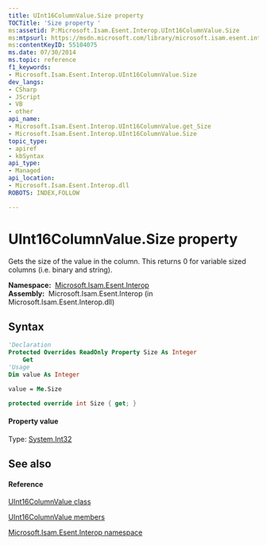 ```yaml
---
title: UInt16ColumnValue.Size property 
TOCTitle: 'Size property '
ms:assetid: P:Microsoft.Isam.Esent.Interop.UInt16ColumnValue.Size
ms:mtpsurl: https://msdn.microsoft.com/library/microsoft.isam.esent.interop.uint16columnvalue.size(v=EXCHG.10)
ms:contentKeyID: 55104075
ms.date: 07/30/2014
ms.topic: reference
f1_keywords:
- Microsoft.Isam.Esent.Interop.UInt16ColumnValue.Size
dev_langs:
- CSharp
- JScript
- VB
- other
api_name: 
- Microsoft.Isam.Esent.Interop.UInt16ColumnValue.get_Size
- Microsoft.Isam.Esent.Interop.UInt16ColumnValue.Size
topic_type: 
- apiref
- kbSyntax
api_type: 
- Managed
api_location: 
- Microsoft.Isam.Esent.Interop.dll
ROBOTS: INDEX,FOLLOW

---
```


# UInt16ColumnValue.Size property

Gets the size of the value in the column. This returns 0 for variable sized columns (i.e. binary and string).

**Namespace:**  [Microsoft.Isam.Esent.Interop](hh596136\(v=exchg.10\).md)  
**Assembly:**  Microsoft.Isam.Esent.Interop (in Microsoft.Isam.Esent.Interop.dll)

## Syntax

``` vb
'Declaration
Protected Overrides ReadOnly Property Size As Integer
    Get
'Usage
Dim value As Integer

value = Me.Size
```

``` csharp
protected override int Size { get; }
```

#### Property value

Type: [System.Int32](/dotnet/api/system.int32)  

## See also

#### Reference

[UInt16ColumnValue class](dn351247\(v=exchg.10\).md)

[UInt16ColumnValue members](dn351248\(v=exchg.10\).md)

[Microsoft.Isam.Esent.Interop namespace](hh596136\(v=exchg.10\).md)